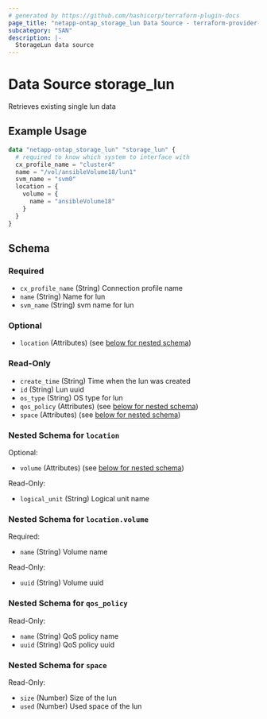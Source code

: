 ```yaml
---
# generated by https://github.com/hashicorp/terraform-plugin-docs
page_title: "netapp-ontap_storage_lun Data Source - terraform-provider-netapp-ontap"
subcategory: "SAN"
description: |-
  StorageLun data source
---
```


# Data Source storage_lun

Retrieves existing single lun data

## Example Usage
```terraform
data "netapp-ontap_storage_lun" "storage_lun" {
  # required to know which system to interface with
  cx_profile_name = "cluster4"
  name = "/vol/ansibleVolume18/lun1"
  svm_name = "svm0"
  location = {
    volume = {
      name = "ansibleVolume18"
    }
  }
}
```



<!-- schema generated by tfplugindocs -->
## Schema

### Required

- `cx_profile_name` (String) Connection profile name
- `name` (String) Name for lun
- `svm_name` (String) svm name for lun

### Optional

- `location` (Attributes) (see [below for nested schema](#nestedatt--location))

### Read-Only

- `create_time` (String) Time when the lun was created
- `id` (String) Lun uuid
- `os_type` (String) OS type for lun
- `qos_policy` (Attributes) (see [below for nested schema](#nestedatt--qos_policy))
- `space` (Attributes) (see [below for nested schema](#nestedatt--space))

<a id="nestedatt--location"></a>
### Nested Schema for `location`

Optional:

- `volume` (Attributes) (see [below for nested schema](#nestedatt--location--volume))

Read-Only:

- `logical_unit` (String) Logical unit name

<a id="nestedatt--location--volume"></a>
### Nested Schema for `location.volume`

Required:

- `name` (String) Volume name

Read-Only:

- `uuid` (String) Volume uuid



<a id="nestedatt--qos_policy"></a>
### Nested Schema for `qos_policy`

Read-Only:

- `name` (String) QoS policy name
- `uuid` (String) QoS policy uuid


<a id="nestedatt--space"></a>
### Nested Schema for `space`

Read-Only:

- `size` (Number) Size of the lun
- `used` (Number) Used space of the lun



